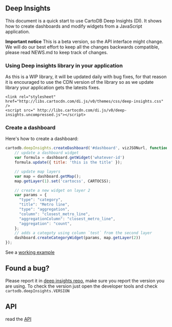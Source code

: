 ## Deep Insights

This document is a quick start to use CartoDB Deep Insights (DI). It shows how to create dashboards and modify widgets from a JavaScript application.

**Important notice**
This is a beta version, so the API interface might change. We will do our best effort to keep all the changes backwards compatible, please read NEWS.md to keep track of changes.

### Using Deep insights library in your application

As this is a WIP library, it will be updated daily with bug fixes, for that reason it is
encouraged to use the CDN version of the library so as we update library your application gets the latests fixes.

```htmlc
<link rel="stylesheet" href="http://libs.cartocdn.com/di.js/v0/themes/css/deep-insights.css" />
<script src=" http://libs.cartocdn.com/di.js/v0/deep-insights.uncompressed.js"></script>
```


### Create a dashboard

Here's how to create a dashboard:

```js
cartodb.deepInsights.createDashboard('#dashboard', vizJSONurl, function(err, dashboard) {
    // update a dashboard widget
    var formula = dashboard.getWidget('whatever-id')
    formula.update({ title: 'this is the title' });

    // update map layers
    var map = dashboard.getMap();
    map.getLayer(1).set('cartocss', CARTOCSS);

    // create a new widget on layer 2
    var params = {
      "type": "category",
      "title": "Metro line",
      "type": "aggregation",
      "column": "closest_metro_line",
      "aggregationColumn": "closest_metro_line",
      "aggregation": "count",
    };
    // adds a categoty using column `test` from the second layer
    dashboard.createCategoryWidget(params, map.getLayer(2))
});
```

See a [working example](examples/dynamic_widgets.html)

## Found a bug?

Please report it in [deep insights repo](https://github.com/CartoDB/deep-insights.js/issues), make
sure you report the version you are using. To check the version just open the developer tools and
check `cartodb.deepInsights.VERSION`


## API

read the [API](api.md)


